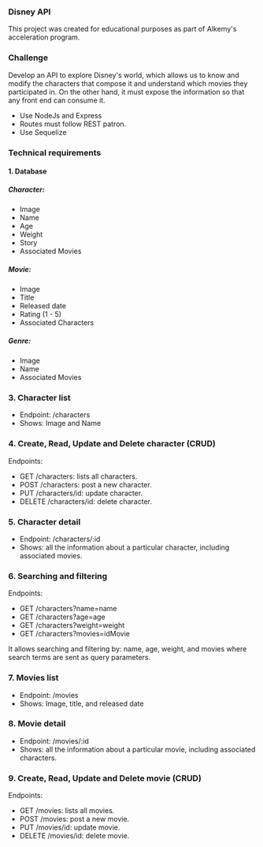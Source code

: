### Disney API

This project was created for educational purposes as part of Alkemy's acceleration program.

### Challenge
Develop an API to explore Disney's world, which allows us to know and modify the characters that compose it and understand which movies they participated in. On the other hand, it must expose the information so that any front end can consume it.

- Use NodeJs and Express
- Routes must follow REST patron.
- Use Sequelize

### Technical requirements
#### 1. Database
##### Character:
- Image
- Name
- Age
- Weight
- Story
- Associated Movies

##### Movie:
- Image
- Title
- Released date
- Rating (1 - 5)
- Associated Characters

##### Genre:
- Image
- Name
- Associated Movies

### 3. Character list
- Endpoint: /characters
- Shows: Image and Name

### 4. Create, Read, Update and Delete character (CRUD)
Endpoints:
- GET /characters: lists all characters.
- POST /characters: post a new character.
- PUT /characters/id: update character.
- DELETE /characters/id: delete character.

### 5. Character detail
- Endpoint: /characters/:id
- Shows: all the information about a particular character, including associated movies.

### 6. Searching and filtering
Endpoints:
- GET /characters?name=name
- GET /characters?age=age
- GET /characters?weight=weight
- GET /characters?movies=idMovie

It allows searching and filtering by: name, age, weight, and movies where search terms are sent as query parameters.

### 7. Movies list
- Endpoint: /movies
- Shows: Image, title, and released date

### 8. Movie detail
- Endpoint: /movies/:id
- Shows: all the information about a particular movie, including associated characters.

### 9. Create, Read, Update and Delete movie (CRUD)
Endpoints:
- GET /movies: lists all movies.
- POST /movies: post a new movie.
- PUT /movies/id: update movie.
- DELETE /movies/id: delete movie.



